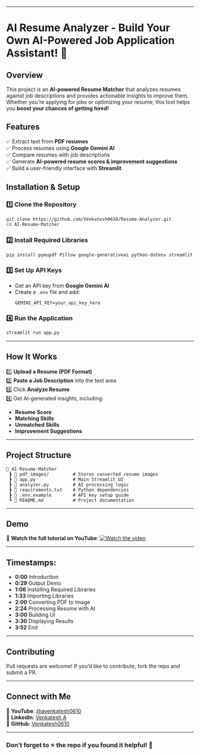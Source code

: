 

---

# **AI Resume Analyzer - Build Your Own AI-Powered Job Application Assistant! 🚀**  

## **Overview**  
This project is an **AI-powered Resume Matcher** that analyzes resumes against job descriptions and provides actionable insights to improve them. Whether you're applying for jobs or optimizing your resume, this tool helps you **boost your chances of getting hired!**  

## **Features**  
✅ Extract text from **PDF resumes**  
✅ Process resumes using **Google Gemini AI**  
✅ Compare resumes with job descriptions  
✅ Generate **AI-powered resume scores & improvement suggestions**  
✅ Build a user-friendly interface with **Streamlit**  

## **Installation & Setup**  

### **1️⃣ Clone the Repository**  
```bash
git clone https://github.com/Venkatesh0610/Resume-Analyzer.git 
cd AI-Resume-Matcher
```

### **2️⃣ Install Required Libraries**  
```bash
pip install pymupdf Pillow google-generativeai python-dotenv streamlit pandas plotly-express
```

### **3️⃣ Set Up API Keys**  
- Get an API key from **Google Gemini AI**  
- Create a `.env` file and add:  
  ```
  GEMINI_API_KEY=your_api_key_here
  ```

### **4️⃣ Run the Application**  
```bash
streamlit run app.py
```

---

## **How It Works**  

1️⃣ **Upload a Resume (PDF Format)**  
2️⃣ **Paste a Job Description** into the text area  
3️⃣ Click **Analyze Resume**  
4️⃣ Get AI-generated insights, including:  
   - **Resume Score**  
   - **Matching Skills**  
   - **Unmatched Skills**  
   - **Improvement Suggestions**  

---

## **Project Structure**  
```
📂 AI-Resume-Matcher  
 ┣ 📂 pdf_images/         # Stores converted resume images  
 ┣ 📜 app.py              # Main Streamlit UI  
 ┣ 📜 analyzer.py         # AI processing logic  
 ┣ 📜 requirements.txt    # Python dependencies  
 ┣ 📜 .env.example        # API key setup guide  
 ┗ 📜 README.md           # Project documentation  
```

---

## **Demo**  

🔗 **Watch the full tutorial on YouTube**: [![Watch the video](https://img.youtube.com/vi/QBExhbLXlJc/0.jpg)](https://youtu.be/QBExhbLXlJc?si=9ApFrJw1oSjC_zcp)

---

## **Timestamps:**  
- **0:00** Introduction  
- **0:29** Output Demo  
- **1:06** Installing Required Libraries  
- **1:33** Importing Libraries  
- **2:00** Converting PDF to Image  
- **2:24** Processing Resume with AI  
- **3:00** Building UI  
- **3:30** Displaying Results  
- **3:52** End  

---

## **Contributing**  
Pull requests are welcome! If you’d like to contribute, fork the repo and submit a PR.  

---

## **Connect with Me**  
📌 **YouTube**: [@avenkatesh0610](https://youtube.com/@avenkatesh0610)  
📌 **LinkedIn**: [Venkatesh A](https://www.linkedin.com/in/venkatesh-a-400459191/)  
📌 **GitHub**: [Venkatesh0610](https://github.com/Venkatesh0610)  

---

### **Don’t forget to ⭐ the repo if you found it helpful!** 🚀
